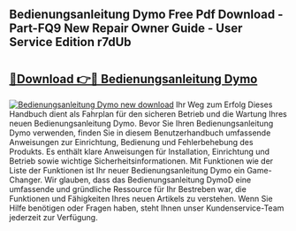 ## Bedienungsanleitung Dymo Free Pdf Download - Part-FQ9 New Repair Owner Guide - User Service Edition r7dUb

# <h2><a href="http://df4w2u.blite.top/?on=Bedienungsanleitung+Dymo">🔗Download 👉🔴 Bedienungsanleitung Dymo</a></h2>

[![Bedienungsanleitung Dymo new download](https://i.imgur.com/lujVjoI.png)](http://df4w2u.blite.top/?on=Bedienungsanleitung+Dymo)
Ihr Weg zum Erfolg Dieses Handbuch dient als Fahrplan für den sicheren Betrieb und die Wartung Ihres neuen Bedienungsanleitung Dymo. Bevor Sie Ihren Bedienungsanleitung Dymo verwenden, finden Sie in diesem Benutzerhandbuch umfassende Anweisungen zur Einrichtung, Bedienung und Fehlerbehebung des Produkts. Es enthält klare Anweisungen für Installation, Einrichtung und Betrieb sowie wichtige Sicherheitsinformationen. Mit Funktionen wie der Liste der Funktionen ist Ihr neuer Bedienungsanleitung Dymo ein Game-Changer. Wir glauben, dass das Bedienungsanleitung DymoD eine umfassende und gründliche Ressource für Ihr Bestreben war, die Funktionen und Fähigkeiten Ihres neuen Artikels zu verstehen. Wenn Sie Hilfe benötigen oder Fragen haben, steht Ihnen unser Kundenservice-Team jederzeit zur Verfügung.
